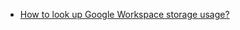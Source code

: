 - [How to look up Google Workspace storage usage?](https://support.afi.ai/hc/en-us/articles/360006854720-How-to-look-up-Google-Workspace-storage-usage-)
